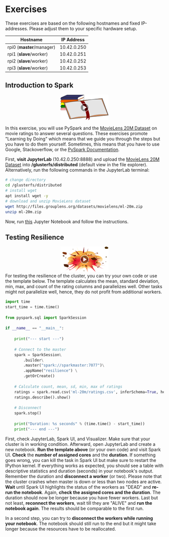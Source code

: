 # Exercises

These exercises are based on the following hostnames and fixed
IP-addresses. Please adjust them to your specific hardware setup.


| Hostname                  | IP Address  |
| ------------------------- | ----------- |
| rpi0 (**master**/manager) | 10.42.0.250 |
| rpi1 (**slave**/worker)   | 10.42.0.251 |
| rpi2 (**slave**/worker)   | 10.42.0.252 |
| rpi3 (**slave**/worker)   | 10.42.0.253 |




## Introduction to Spark

<div align="center">
  <a href="https://www.youtube.com/watch?v=vHBhx6Gcr64">
    <img src="images/spark.png" alt="PiCluster Resilience" style="width:30%;">
  </a>
</div>

In this exercise, you will use PySpark and the [MovieLens 20M Dataset](https://grouplens.org/datasets/movielens/20m/) on movie ratings to answer several questions. These exercises promote "Learning by Doing" which means that we guide you through the steps but you have to do them yourself. Sometimes, this means that you have to use Google, Stackoverflow, or the [PySpark Documentation](https://spark.apache.org/docs/latest/api/python/pyspark.html).

First, **visit JupyterLab** (10.42.0.250:8888) and upload the [MovieLens 20M Dataset](https://grouplens.org/datasets/movielens/20m/) into **/glusterfs/distributed** (default view in the file explorer). Alternatively, run the following commands in the JupyterLab terminal:

```bash
# change directory
cd /glusterfs/distributed
# install wget
apt install wget -y
# download and unzip MovieLens dataset
wget http://files.grouplens.org/datasets/movielens/ml-20m.zip
unzip ml-20m.zip
```

Now, run [this](https://github.com/DocSeven/PiCluster/blob/master/Exercises/Movielens_exercises.ipynb) Jupyter Notebook and follow the instructions. 



## Testing Resilience

<div align="center">
  <a href="https://www.youtube.com/watch?v=4scaV421mQo">
    <img src="images/resilience.png" alt="PiCluster Resilience" style="width:30%;">
  </a>
</div>
For testing the resilience of the cluster, you can try your own code or use the template below. The template calculates the mean, standard deviation, min, max, and count of the rating columns and parallelizes well. Other tasks might not parallelize well, hence, they do not profit from additional workers.

```python
import time
start_time = time.time()

from pyspark.sql import SparkSession

if __name__ == "__main__":

    print("--- start ---")

    # Connect to the master
    spark = SparkSession\
        .builder\
        .master("spark://sparkmaster:7077")\
        .appName("resilience") \
        .getOrCreate()

    # Calculate count, mean, sd, min, max of ratings
    ratings = spark.read.csv('ml-20m/ratings.csv', inferSchema=True, header=True)
    ratings.describe().show()

    # Disconnect
    spark.stop()

    print("Duration: %s seconds" % (time.time() - start_time))
    print("--- end ---")
```
First, check JupyterLab, Spark UI, and Visualizer. Make sure that your cluster is in working condition. Afterward, open JupyterLab and create a new notebook. **Run the template above** (or your own code) and visit Spark UI. **Check** the **number of assigned cores** and the **duration**. If something goes wrong, you can kill the task in Spark UI but make sure to restart the IPython kernel. If everything works as expected, you should see a table with descriptive statistics and duration (seconds) in your notebook's output. Remember the duration and **disconnect a worker** (or two). Please note that the cluster crashes when master is down or less than two nodes are active. **Wait** until Spark UI highlights the status of the workers as "DEAD" and **re-run the notebook**. Again, **check the assigned cores and the duration**. The duration should now be longer because you have fewer workers. Last but not least, **reconnect the workers**, wait till they are "ALIVE" and **run the notebook again**. The results should be comparable to the first run.

In a second step, you can try to **disconnect the workers while running your notebook**. The notebook should still run to the end but it might take longer because the resources have to be reallocated.
